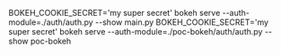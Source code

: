 BOKEH_COOKIE_SECRET='my super secret' bokeh serve --auth-module=./auth/auth.py --show main.py
BOKEH_COOKIE_SECRET='my super secret' bokeh serve --auth-module=./poc-bokeh/auth/auth.py --show poc-bokeh